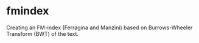 # fmindex
Creating an FM-index (Ferragina and Manzini) based on Burrows-Wheeler Transform (BWT) of the text.
